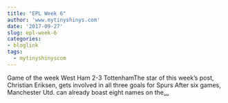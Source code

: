 ```yaml
---
title: "EPL Week 6"
author: 'www.mytinyshinys.com'
date: '2017-09-27'
slug: epl-week-6
categories:
- bloglink
tags:
  - mytinyshinyscom
---
```


Game of the week West Ham 2-3 TottenhamThe star of this week’s post, Christian Eriksen, gets involved in all three goals for Spurs After six games, Manchester Utd. can already boast eight names on the[... <i class="fas fa-external-link-alt"></i>](https://www.mytinyshinys.com/2017/09/27/epl2018-wk6/)

